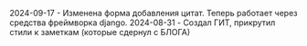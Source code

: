 2024-09-17 - Изменена форма добавления цитат. Теперь работает через средства фреймворка django.
2024-08-31 - Создал ГИТ, прикрутил стили к заметкам (которые сдернул с БЛОГА)
